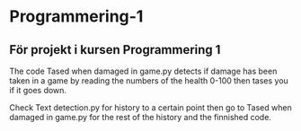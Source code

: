 # Programmering-1
## För projekt i kursen Programmering 1

The code Tased when damaged in game.py detects if damage has been taken in a game by reading the numbers of the health 0-100 then tases you if it goes down.

Check Text detection.py for history to a certain point then go to Tased when damaged in game.py for the rest of the history and the finnished code.
